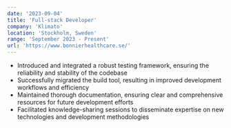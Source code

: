 ```yaml
---
date: '2023-09-04'
title: 'Full-stack Developer'
company: 'Klimato'
location: 'Stockholm, Sweden'
range: 'September 2023 - Present'
url: 'https://www.bonnierhealthcare.se/'
---
```


- Introduced and integrated a robust testing framework, ensuring the reliability and stability of the codebase
- Successfully migrated the build tool, resulting in improved development workflows and efficiency
- Maintained thorough documentation, ensuring clear and comprehensive resources for future development efforts
- Facilitated knowledge-sharing sessions to disseminate expertise on new technologies and development methodologies
